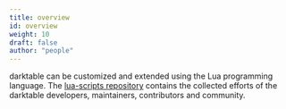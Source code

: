 ```yaml
---
title: overview
id: overview
weight: 10
draft: false
author: "people"
---
```


darktable can be customized and extended using the Lua programming language. The [lua-scripts repository](https://github.com/darktable-org/lua-scripts)
contains the collected efforts of the darktable developers, maintainers, contributors and community.
